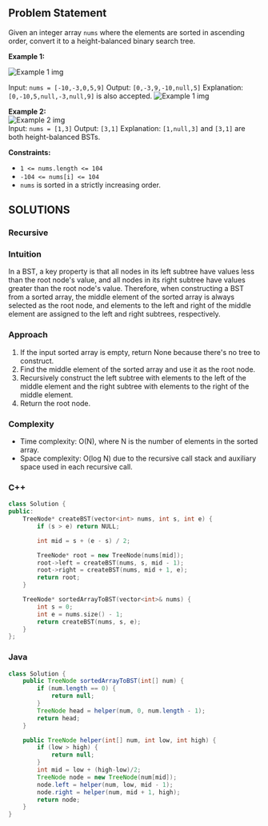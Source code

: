 ## Problem Statement 
Given an integer array `nums` where the elements are sorted in ascending order, convert it to a height-balanced binary search tree.

**Example 1:**

![Example 1 img](https://assets.leetcode.com/uploads/2021/02/18/btree1.jpg)

Input: `nums = [-10,-3,0,5,9]`
Output: `[0,-3,9,-10,null,5]`
Explanation: `[0,-10,5,null,-3,null,9]` is also accepted.
![Example 1 img](https://assets.leetcode.com/uploads/2021/02/18/btree2.jpg)
<br>


**Example 2:**
<br>
![Example 2 img](https://assets.leetcode.com/uploads/2021/02/18/btree.jpg)
<br>
Input: `nums = [1,3]`
Output: `[3,1]`
Explanation: `[1,null,3]` and `[3,1]` are both height-balanced BSTs.

**Constraints:**

- `1 <= nums.length <= 104`
- `-104 <= nums[i] <= 104`
- `nums` is sorted in a strictly increasing order.

## SOLUTIONS
<!-- By Tusharknwl -->
### **Recursive**
### Intuition
In a BST, a key property is that all nodes in its left subtree have values less than the root node's value, and all nodes in its right subtree have values greater than the root node's value. Therefore, when constructing a BST from a sorted array, the middle element of the sorted array is always selected as the root node, and elements to the left and right of the middle element are assigned to the left and right subtrees, respectively.

### Approach
1. If the input sorted array is empty, return None because there's no tree to construct.
2. Find the middle element of the sorted array and use it as the root node.
3. Recursively construct the left subtree with elements to the left of the middle element and the right subtree with elements to the right of the middle element.
4. Return the root node.

### Complexity
- Time complexity: O(N), where N is the number of elements in the sorted array.
- Space complexity: O(log N) due to the recursive call stack and auxiliary space used in each recursive call.

### **C**++
```cpp
class Solution {
public:
    TreeNode* createBST(vector<int> nums, int s, int e) {
        if (s > e) return NULL;

        int mid = s + (e - s) / 2;

        TreeNode* root = new TreeNode(nums[mid]);
        root->left = createBST(nums, s, mid - 1);
        root->right = createBST(nums, mid + 1, e);
        return root;
    }

    TreeNode* sortedArrayToBST(vector<int>& nums) {
        int s = 0;
        int e = nums.size() - 1;
        return createBST(nums, s, e);
    }
};
```

### **Java**

```java
class Solution {
    public TreeNode sortedArrayToBST(int[] num) {
        if (num.length == 0) {
            return null;
        }
        TreeNode head = helper(num, 0, num.length - 1);
        return head;
    }

    public TreeNode helper(int[] num, int low, int high) {
        if (low > high) {
            return null;
        }
        int mid = low + (high-low)/2;
        TreeNode node = new TreeNode(num[mid]);
        node.left = helper(num, low, mid - 1);
        node.right = helper(num, mid + 1, high);
        return node;
    }
}
```


